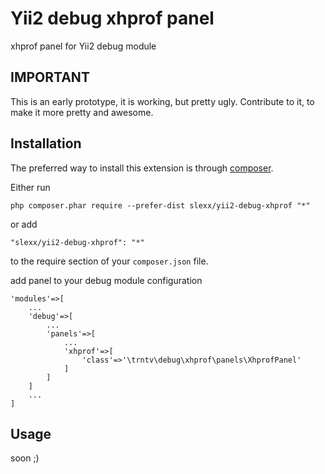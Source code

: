 Yii2 debug xhprof panel
=======================
xhprof panel for Yii2 debug module

IMPORTANT
---------
This is an early prototype, it is working, but pretty ugly. Contribute to it, to make it more pretty and awesome.

Installation
------------

The preferred way to install this extension is through [composer](http://getcomposer.org/download/).

Either run

```
php composer.phar require --prefer-dist slexx/yii2-debug-xhprof "*"
```

or add

```
"slexx/yii2-debug-xhprof": "*"
```

to the require section of your `composer.json` file.

add panel to your debug module configuration
```
'modules'=>[
    ...
    'debug'=>[
        ...
        'panels'=>[
            ...
            'xhprof'=>[
                'class'=>'\trntv\debug\xhprof\panels\XhprofPanel'
            ]
        ]
    ]
    ...
]
```

Usage
-----
soon ;)
